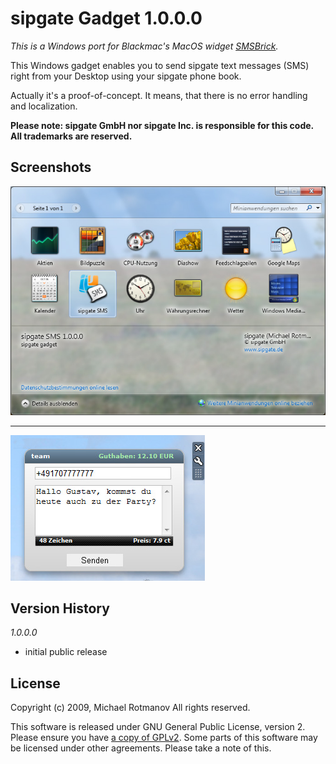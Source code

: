 sipgate Gadget 1.0.0.0
========

*This is a Windows port for Blackmac's MacOS widget [SMSBrick][1].*

This Windows gadget enables you to send sipgate text messages (SMS) right from your Desktop using your sipgate phone book.

Actually it's a proof-of-concept. It means, that there is no error handling and localization.

**Please note: sipgate GmbH nor sipgate Inc. is responsible for this code. All trademarks are reserved.**

Screenshots
-----------
![Gadget Menu](http://github.com/leachiM2k/sipgateGadget/raw/origin/sipgateGadget1.jpg)

--------

![Gadget Screen](http://github.com/leachiM2k/sipgateGadget/raw/origin/sipgateGadget2.jpg)

Version History
---------------

_1.0.0.0_

* initial public release


License
-------

Copyright (c) 2009, Michael Rotmanov
All rights reserved.

This software is released under GNU General Public License, version 2. 
Please ensure you have [a copy of GPLv2][2].
Some parts of this software may be licensed under other agreements. Please take a note of this.

  [1]: http://github.com/BlackMac/SMSBrick "SMSBrick"
  [2]: http://www.gnu.org/licenses/gpl-2.0.html "a copy of GPLv2"